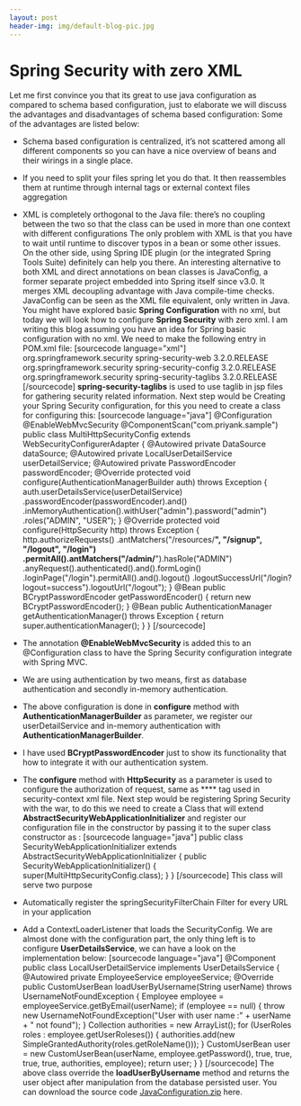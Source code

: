 ```yaml
---
layout: post
header-img: img/default-blog-pic.jpg
---
```


# Spring Security with zero XML

Let me first convince you that its great to use java configuration as compared to schema based configuration, just to elaborate we will discuss the advantages and disadvantages of schema based configuration: Some of the advantages are listed below: 

  * Schema based configuration is centralized, it’s not scattered among all different components so you can have a nice overview of beans and their wirings in a single place.
  * If you need to split your files spring let you do that. It then reassembles them at runtime through internal tags or external context files aggregation
  * XML is completely orthogonal to the Java file: there’s no coupling between the two so that the class can be used in more than one context with different configurations
The only problem with XML is that you have to wait until runtime to discover typos in a bean or some other issues. On the other side, using Spring IDE plugin (or the integrated Spring Tools Suite) definitely can help you there. An interesting alternative to both XML and direct annotations on bean classes is JavaConfig, a former separate project embedded into Spring itself since v3.0. It merges XML decoupling advantage with Java compile-time checks. JavaConfig can be seen as the XML file equivalent, only written in Java. You might have explored basic **Spring Configuration** with no xml, but today we will look how to configure **Spring Security** with zero xml. I am writing this blog assuming you have an idea for Spring basic configuration with no xml. We need to make the following entry in POM.xml file: [sourcecode language="xml"] <dependency> <groupId>org.springframework.security</groupId> <artifactId>spring-security-web</artifactId> <version>3.2.0.RELEASE</version> </dependency> <dependency> <groupId>org.springframework.security</groupId> <artifactId>spring-security-config</artifactId> <version>3.2.0.RELEASE</version> </dependency> <dependency> <groupId>org.springframework.security</groupId> <artifactId>spring-security-taglibs</artifactId> <version>3.2.0.RELEASE</version> </dependency> [/sourcecode] **spring-security-taglibs** is used to use taglib in jsp files for gathering security related information. Next step would be Creating your Spring Security configuration, for this you need to create a class for configuring this: [sourcecode language="java"] @Configuration @EnableWebMvcSecurity @ComponentScan("com.priyank.sample") public class MultiHttpSecurityConfig extends WebSecurityConfigurerAdapter { @Autowired private DataSource dataSource; @Autowired private LocalUserDetailService userDetailService; @Autowired private PasswordEncoder passwordEncoder; @Override protected void configure(AuthenticationManagerBuilder auth) throws Exception { auth.userDetailsService(userDetailService) .passwordEncoder(passwordEncoder).and() .inMemoryAuthentication().withUser("admin").password("admin") .roles("ADMIN", "USER"); } @Override protected void configure(HttpSecurity http) throws Exception { http.authorizeRequests() .antMatchers("/resources/**", "/signup", "/logout", "/login") .permitAll().antMatchers("/admin/**").hasRole("ADMIN") .anyRequest().authenticated().and().formLogin() .loginPage("/login").permitAll().and().logout() .logoutSuccessUrl("/login?logout=success").logoutUrl("/logout"); } @Bean public BCryptPasswordEncoder getPasswordEncoder() { return new BCryptPasswordEncoder(); } @Bean public AuthenticationManager getAuthenticationManager() throws Exception { return super.authenticationManager(); } } [/sourcecode] 

  * The annotation **@EnableWebMvcSecurity** is added this to an @Configuration class to have the Spring Security configuration integrate with Spring MVC.
  * We are using authentication by two means, first as database authentication and secondly in-memory authentication.
  * The above configuration is done in **configure** method with **AuthenticationManagerBuilder** as parameter, we register our userDetailService and in-memory authentication with **AuthenticationManagerBuilder**.
  * I have used **BCryptPasswordEncoder** just to show its functionality that how to integrate it with our authentication system.
  * The **configure** method with **HttpSecurity** as a parameter is used to configure the authorization of request, same as **** tag used in security-context xml file.
Next step would be registering Spring Security with the war, to do this we need to create a Class that will extend **AbstractSecurityWebApplicationInitializer** and register our configuration file in the constructor by passing it to the super class constructor as : [sourcecode language="java"] public class SecurityWebApplicationInitializer extends AbstractSecurityWebApplicationInitializer { public SecurityWebApplicationInitializer() { super(MultiHttpSecurityConfig.class); } } [/sourcecode] This class will serve two purpose 

  * Automatically register the springSecurityFilterChain Filter for every URL in your application
  * Add a ContextLoaderListener that loads the SecurityConfig.
We are almost done with the configuration part, the only thing left is to configure **UserDetailsService**, we can have a look on the implementation below: [sourcecode language="java"] @Component public class LocalUserDetailService implements UserDetailsService { @Autowired private EmployeeService employeeService; @Override public CustomUserBean loadUserByUsername(String userName) throws UsernameNotFoundException { Employee employee = employeeService.getByEmail(userName); if (employee == null) { throw new UsernameNotFoundException("User with user name :" \+ userName + " not found"); } Collection<SimpleGrantedAuthority> authorities = new ArrayList<SimpleGrantedAuthority>(); for (UserRoles roles : employee.getUserRoleses()) { authorities.add(new SimpleGrantedAuthority(roles.getRoleName())); } CustomUserBean user = new CustomUserBean(userName, employee.getPassword(), true, true, true, true, authorities, employee); return user; } } [/sourcecode] The above class override the **loadUserByUsername** method and returns the user object after manipulation from the database persisted user. You can download the source code [JavaConfiguration.zip](/wp-content/uploads/2014/02/JavaConfiguration1.zip) here.